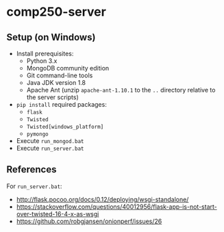 # comp250-server

## Setup (on Windows)

* Install prerequisites:
	* Python 3.x
	* MongoDB community edition
	* Git command-line tools
	* Java JDK version 1.8
	* Apache Ant (unzip `apache-ant-1.10.1` to the `..` directory relative to the server scripts)
* `pip install` required packages:
	* `flask`
	* `Twisted`
	* `Twisted[windows_platform]`
	* `pymongo`
* Execute `run_mongod.bat`
* Execute `run_server.bat`

## References

For `run_server.bat`:
* http://flask.pocoo.org/docs/0.12/deploying/wsgi-standalone/
* https://stackoverflow.com/questions/40012956/flask-app-is-not-start-over-twisted-16-4-x-as-wsgi
* https://github.com/robgjansen/onionperf/issues/26
